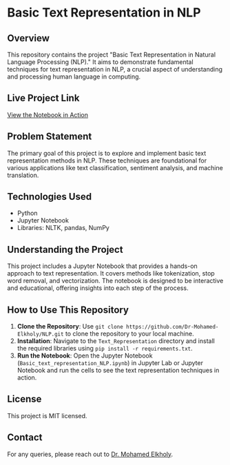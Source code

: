 
# Basic Text Representation in NLP

## Overview
This repository contains the project "Basic Text Representation in Natural Language Processing (NLP)." It aims to demonstrate fundamental techniques for text representation in NLP, a crucial aspect of understanding and processing human language in computing.

## Live Project Link
[View the Notebook in Action](https://github.com/Dr-Mohamed-Elkholy/NLP/blob/main/Text_Representation/Basic_text_representation_NLP.ipynb)

## Problem Statement
The primary goal of this project is to explore and implement basic text representation methods in NLP. These techniques are foundational for various applications like text classification, sentiment analysis, and machine translation.

## Technologies Used
- Python
- Jupyter Notebook
- Libraries: NLTK, pandas, NumPy

## Understanding the Project
This project includes a Jupyter Notebook that provides a hands-on approach to text representation. It covers methods like tokenization, stop word removal, and vectorization. The notebook is designed to be interactive and educational, offering insights into each step of the process.

## How to Use This Repository
1. **Clone the Repository**: Use `git clone https://github.com/Dr-Mohamed-Elkholy/NLP.git` to clone the repository to your local machine.
2. **Installation**: Navigate to the `Text_Representation` directory and install the required libraries using `pip install -r requirements.txt`.
3. **Run the Notebook**: Open the Jupyter Notebook (`Basic_text_representation_NLP.ipynb`) in Jupyter Lab or Jupyter Notebook and run the cells to see the text representation techniques in action.

## License
This project is MIT licensed.

## Contact
For any queries, please reach out to [Dr. Mohamed Elkholy](mohamedkholyios@icloud.com).
